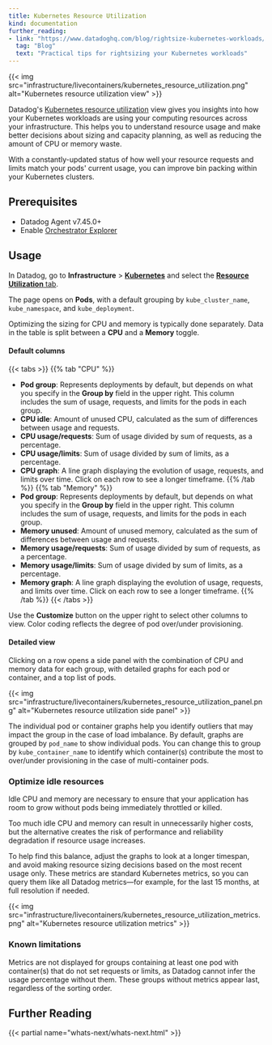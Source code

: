 ```yaml
---
title: Kubernetes Resource Utilization
kind: documentation
further_reading:
- link: "https://www.datadoghq.com/blog/rightsize-kubernetes-workloads/"
  tag: "Blog"
  text: "Practical tips for rightsizing your Kubernetes workloads"
---
```


{{< img src="infrastructure/livecontainers/kubernetes_resource_utilization.png" alt="Kubernetes resource utilization view" >}}

Datadog's [Kubernetes resource utilization][3] view gives you insights into how your Kubernetes workloads are using your computing resources across your infrastructure. This helps you to understand resource usage and make better decisions about sizing and capacity planning, as well as reducing the amount of CPU or memory waste.

With a constantly-updated status of how well your resource requests and limits match your pods' current usage, you can improve bin packing within your Kubernetes clusters.

## Prerequisites

- Datadog Agent v7.45.0+
- Enable [Orchestrator Explorer][1]

## Usage

In Datadog, go to **Infrastructure** > [**Kubernetes**][2] and select the [**Resource Utilization** tab][3].

The page opens on **Pods**, with a default grouping by `kube_cluster_name`, `kube_namespace`, and `kube_deployment`.

Optimizing the sizing for CPU and memory is typically done separately. Data in the table is split between a **CPU** and a **Memory** toggle.

#### Default columns

{{< tabs >}}
{{% tab "CPU" %}}
- **Pod group**: Represents deployments by default, but depends on what you specify in the **Group by** field in the upper right. This column includes the sum of usage, requests, and limits for the pods in each group.
- **CPU idle**: Amount of unused CPU, calculated as the sum of differences between usage and requests.
- **CPU usage/requests**: Sum of usage divided by sum of requests, as a percentage.
- **CPU usage/limits**: Sum of usage divided by sum of limits, as a percentage.
- **CPU graph**: A line graph displaying the evolution of usage, requests, and limits over time. Click on each row to see a longer timeframe.
{{% /tab %}}
{{% tab "Memory" %}}
- **Pod group**: Represents deployments by default, but depends on what you specify in the **Group by** field in the upper right. This column includes the sum of usage, requests, and limits for the pods in each group.
- **Memory unused**: Amount of unused memory, calculated as the sum of differences between usage and requests.
- **Memory usage/requests**: Sum of usage divided by sum of requests, as a percentage.
- **Memory usage/limits**: Sum of usage divided by sum of limits, as a percentage.
- **Memory graph**: A line graph displaying the evolution of usage, requests, and limits over time. Click on each row to see a longer timeframe.
{{% /tab %}}
{{< /tabs >}}

Use the **Customize** button on the upper right to select other columns to view. Color coding reflects the degree of pod over/under provisioning.

#### Detailed view

Clicking on a row opens a side panel with the combination of CPU and memory data for each group, with detailed graphs for each pod or container, and a top list of pods.

{{< img src="infrastructure/livecontainers/kubernetes_resource_utilization_panel.png" alt="Kubernetes resource utilization side panel" >}}

The individual pod or container graphs help you identify outliers that may impact the group in the case of load imbalance. By default, graphs are grouped by `pod_name` to show individual pods. You can change this to group by `kube_container_name` to identify which container(s) contribute the most to over/under provisioning in the case of multi-container pods.

### Optimize idle resources

Idle CPU and memory are necessary to ensure that your application has room to grow without pods being immediately throttled or killed.

Too much idle CPU and memory can result in unnecessarily higher costs, but the alternative creates the risk of performance and reliability degradation if resource usage increases. 

To help find this balance, adjust the graphs to look at a longer timespan, and avoid making resource sizing decisions based on the most recent usage only. These metrics are standard Kubernetes metrics, so you can query them like all Datadog metrics—for example, for the last 15 months, at full resolution if needed.

{{< img src="infrastructure/livecontainers/kubernetes_resource_utilization_metrics.png" alt="Kubernetes resource utilization metrics" >}}

### Known limitations

Metrics are not displayed for groups containing at least one pod with container(s) that do not set requests or limits, as Datadog cannot infer the usage percentage without them. These groups without metrics appear last, regardless of the sorting order.

## Further Reading

{{< partial name="whats-next/whats-next.html" >}}

[1]: /infrastructure/containers/orchestrator_explorer?tab=datadogoperator#setup
[2]: https://app.datadoghq.com/kubernetes
[3]: https://app.datadoghq.com/orchestration/resource/pod?groups=tag%23kube_deployment%2Ctag%23kube_namespace%2Ctag%23kube_cluster_name
